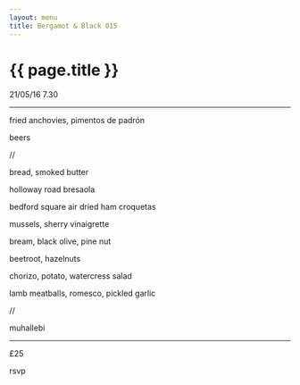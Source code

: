 ```yaml
---
layout: menu
title: Bergamot & Black 015
---
```



{{ page.title }}
================

21/05/16 7.30

---

fried anchovies, pimentos de padrón

beers

//

bread, smoked butter

holloway road bresaola

bedford square air dried ham croquetas

mussels, sherry vinaigrette

bream, black olive, pine nut

beetroot, hazelnuts

chorizo, potato, watercress salad

lamb meatballs, romesco, pickled garlic

//

muhallebi

---

£25

rsvp

